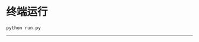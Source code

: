 # 终端运行

```shell
python run.py
```
*********************************************************************************************************************************************************************************************************************************************************************************************************************************************************************************************************************************************************************************************************************************************************************************************************************************************************************************************************************************************************************************************************************************************************************************************************************************************************************